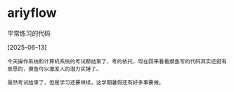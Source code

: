 # ariyflow
平常练习的代码

[2025-06-13]

    今天操作系统和计算机系统的考试都结束了，考的依托，现在回来看看摸鱼写的代码其实还挺有意思的，摸鱼可以激发人的潜力实锤了。

    虽然考试结束了，但是学习还要继续，这学期暑假还有好多事要做。
